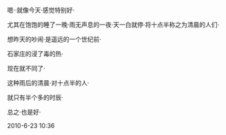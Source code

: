 
嗯··就像今天·感觉特别好·

尤其在饱饱的睡了一晚·雨无声息的一夜·天一白就停·将十点半称之为清晨的人们·

想昨天的吵闹·是遥远的一个世纪前·

石家庄的浸了毒的热·

现在就不同了·

这种雨后的清晨·对十点半的人·

就只有半个多的时辰·

总之·也是好·

2010-6-23 10:36
